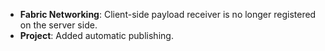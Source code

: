 - **Fabric Networking**: Client-side payload receiver is no longer registered on the server side.
- **Project**: Added automatic publishing.